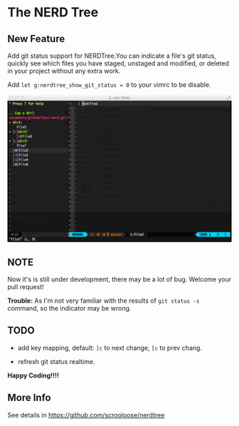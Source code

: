 The NERD Tree
=============

New Feature
----------

Add git status support for NERDTree.You can indicate a file's git status, quickly see which files you have staged, unstaged and modified, or deleted in your project without any extra work.

Add `let g:nerdtree_show_git_status = 0` to your vimrc to be disable.

![screenshot](screenshot/nerd-git-status.png)

NOTE
----

Now it's is still under development, there may be a lot of bug. Welcome your pull request!

**Trouble:** As I'm not very familiar with the results of `git status -s` command, so the indicator may be wrong. 

TODO
----

* add key mapping, default: `]c` to next change, `[c` to prev chang.

* refresh git status realtime.

**Happy Coding!!!!**

More Info
---------

See details in https://github.com/scrooloose/nerdtree
